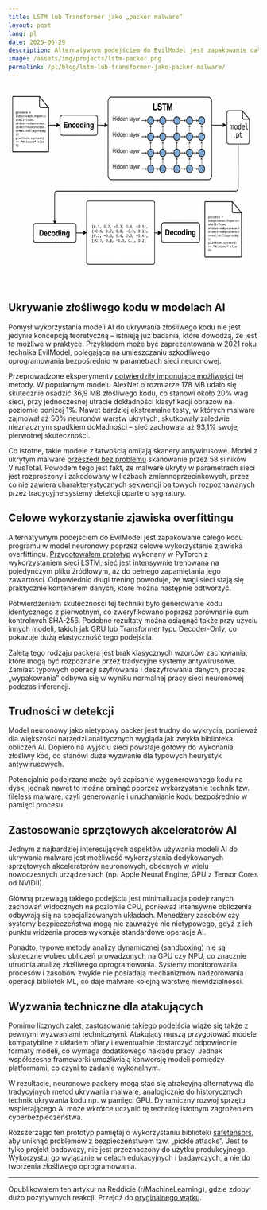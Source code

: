```yaml
---
title: LSTM lub Transformer jako „packer malware”
layout: post
lang: pl
date: 2025-06-29
description: Alternatywnym podejściem do EvilModel jest zapakowanie całego kodu programu w model neuronowy poprzez celowe wykorzystanie zjawiska overfittingu.
image: /assets/img/projects/lstm-packer.png
permalink: /pl/blog/lstm-lub-transformer-jako-packer-malware/
---
```


<img class="post-image" width="600" height="400" src="/assets/img/projects/lstm-packer.png" alt="LSTM or Transformer as malware packer">

## Ukrywanie złośliwego kodu w modelach AI

Pomysł wykorzystania modeli AI do ukrywania złośliwego kodu nie jest jedynie koncepcją teoretyczną – istnieją już badania, które dowodzą, że jest to możliwe w praktyce. Przykładem może być zaprezentowana w 2021 roku technika EvilModel, polegająca na umieszczaniu szkodliwego oprogramowania bezpośrednio w parametrach sieci neuronowej.

Przeprowadzone eksperymenty [potwierdziły imponujące możliwości](https://ar5iv.labs.arxiv.org/html/2107.08590) tej metody. W popularnym modelu AlexNet o rozmiarze 178 MB udało się skutecznie osadzić 36,9 MB złośliwego kodu, co stanowi około 20% wag sieci, przy jednoczesnej utracie dokładności klasyfikacji obrazów na poziomie poniżej 1%. Nawet bardziej ekstremalne testy, w których malware zajmował aż 50% neuronów warstw ukrytych, skutkowały zaledwie nieznacznym spadkiem dokładności – sieć zachowała aż 93,1% swojej pierwotnej skuteczności.

Co istotne, takie modele z łatwością omijają skanery antywirusowe. Model z ukrytym malware [przeszedł bez problemu](https://stareintothelightsmypretties.jore.cc/news/n0385327/) skanowanie przez 58 silników VirusTotal. Powodem tego jest fakt, że malware ukryty w parametrach sieci jest rozproszony i zakodowany w liczbach zmiennoprzecinkowych, przez co nie zawiera charakterystycznych sekwencji bajtowych rozpoznawanych przez tradycyjne systemy detekcji oparte o sygnatury.

## Celowe wykorzystanie zjawiska overfittingu

Alternatywnym podejściem do EvilModel jest zapakowanie całego kodu programu w model neuronowy poprzez celowe wykorzystanie zjawiska overfittingu. [Przygotowałem prototyp](https://github.com/piotrmaciejbednarski/lstm-memorizer) wykonany w PyTorch z wykorzystaniem sieci LSTM, sieć jest intensywnie trenowana na pojedynczym pliku źródłowym, aż do pełnego zapamiętania jego zawartości. Odpowiednio długi trening powoduje, że wagi sieci stają się praktycznie kontenerem danych, które można następnie odtworzyć.

Potwierdzeniem skuteczności tej techniki było generowanie kodu identycznego z pierwotnym, co zweryfikowano poprzez porównanie sum kontrolnych SHA-256. Podobne rezultaty można osiągnąć także przy użyciu innych modeli, takich jak GRU lub Transformer typu Decoder-Only, co pokazuje dużą elastyczność tego podejścia.

Zaletą tego rodzaju packera jest brak klasycznych wzorców zachowania, które mogą być rozpoznane przez tradycyjne systemy antywirusowe. Zamiast typowych operacji szyfrowania i deszyfrowania danych, proces „wypakowania” odbywa się w wyniku normalnej pracy sieci neuronowej podczas inferencji.

## Trudności w detekcji

Model neuronowy jako nietypowy packer jest trudny do wykrycia, ponieważ dla większości narzędzi analitycznych wygląda jak zwykła biblioteka obliczeń AI. Dopiero na wyjściu sieci powstaje gotowy do wykonania złośliwy kod, co stanowi duże wyzwanie dla typowych heurystyk antywirusowych.

Potencjalnie podejrzane może być zapisanie wygenerowanego kodu na dysk, jednak nawet to można ominąć poprzez wykorzystanie technik tzw. fileless malware, czyli generowanie i uruchamianie kodu bezpośrednio w pamięci procesu.

## Zastosowanie sprzętowych akceleratorów AI

Jednym z najbardziej interesujących aspektów używania modeli AI do ukrywania malware jest możliwość wykorzystania dedykowanych sprzętowych akceleratorów neuronowych, obecnych w wielu nowoczesnych urządzeniach (np. Apple Neural Engine, GPU z Tensor Cores od NVIDII).

Główną przewagą takiego podejścia jest minimalizacja podejrzanych zachowań widocznych na poziomie CPU, ponieważ intensywne obliczenia odbywają się na specjalizowanych układach. Menedżery zasobów czy systemy bezpieczeństwa mogą nie zauważyć nic nietypowego, gdyż z ich punktu widzenia proces wykonuje standardowe operacje AI.

Ponadto, typowe metody analizy dynamicznej (sandboxing) nie są skuteczne wobec obliczeń prowadzonych na GPU czy NPU, co znacznie utrudnia analizę złośliwego oprogramowania. Systemy monitorowania procesów i zasobów zwykle nie posiadają mechanizmów nadzorowania operacji bibliotek ML, co daje malware kolejną warstwę niewidzialności.

## Wyzwania techniczne dla atakujących

Pomimo licznych zalet, zastosowanie takiego podejścia wiąże się także z pewnymi wyzwaniami technicznymi. Atakujący muszą przygotować modele kompatybilne z układem ofiary i ewentualnie dostarczyć odpowiednie formaty modeli, co wymaga dodatkowego nakładu pracy. Jednak współczesne frameworki umożliwiają konwersję modeli pomiędzy platformami, co czyni to zadanie wykonalnym.

W rezultacie, neuronowe packery mogą stać się atrakcyjną alternatywą dla tradycyjnych metod ukrywania malware, analogicznie do historycznych technik ukrywania kodu np. w pamięci GPU. Dynamiczny rozwój sprzętu wspierającego AI może wkrótce uczynić tę technikę istotnym zagrożeniem cyberbezpieczeństwa.

Rozszerzając ten prototyp pamiętaj o wykorzystaniu biblioteki [safetensors](https://github.com/huggingface/safetensors), aby uniknąć problemów z bezpieczeństwem tzw. „pickle attacks”. Jest to tylko projekt badawczy, nie jest przeznaczony do użytku produkcyjnego. Wykorzystuj go wyłącznie w celach edukacyjnych i badawczych, a nie do tworzenia złośliwego oprogramowania.

---

Opublikowałem ten artykuł na Reddicie (r/MachineLearning), gdzie zdobył dużo pozytywnych reakcji. Przejdź do [oryginalnego wątku](https://www.reddit.com/r/MachineLearning/comments/1ln4omn/r_lstm_or_transformer_as_malware_packer/?utm_source=share&utm_medium=web3x&utm_name=web3xcss&utm_term=1&utm_content=share_button).